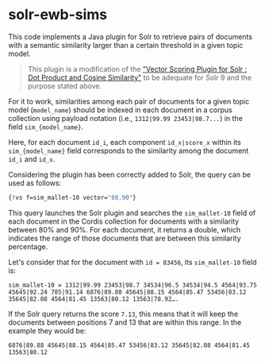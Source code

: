 # solr-ewb-sims

This code implements a Java plugin for Solr to retrieve pairs of documents with a semantic similarity larger than a certain threshold in a given topic model.

> This plugin is a modification of the ["Vector Scoring Plugin for Solr : Dot Product and Cosine Similarity"](https://github.com/saaay71/solr-vector-scoring) to be adequate for Solr 9 and the purpose stated above.

For it to work, similarities among each pair of documents for a given topic model (``model_name``) should be indexed in each document in a corpus collection using payload notation (i.e., ``1312|99.99 23453|98.7...``) in the field ``sim_{model_name}``.

Here, for each document ``id_i``, each component ``id_x|score_x`` within its ``sim_{model_name}`` field corresponds to the similarity among the document ``id_i`` and ``id_x``.

Considering the plugin has been correctly added to Solr, the query can be used as follows:

```bash
{!vs f=sim_mallet-10 vector="80,90"}
```

This query launches the Solr plugin and searches the ``sim_mallet-10`` field of each document in the Cordis collection for documents with a similarity between 80% and 90%. For each document, it returns a double, which indicates the range of those documents that are between this similarity percentage.

Let's consider that for the document with ``id = 83456``, its ``sim_mallet-10`` field is:

``sim_mallet-10 = 1312|99.99 23453|98.7 34534|96.5 34534|94.5 4564|93.75 45645|92.24 785|91.14 6876|89.88 45645|88.15 4564|85.47 53456|83.12 35645|82.08 4564|81.45 13563|80.12 13563|78.92….``

If the Solr query returns the score ``7.13``, this means that it will keep the documents between positions 7 and 13 that are within this range. In the example they would be:

``6876|89.88 45645|88.15 4564|85.47 53456|83.12 35645|82.08 4564|81.45 13563|80.12``

